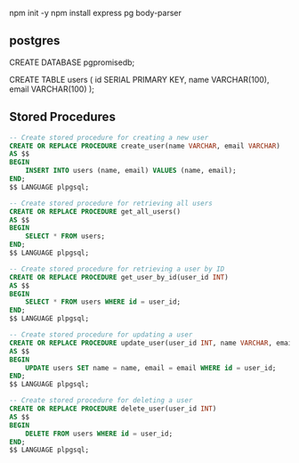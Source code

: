 
npm init -y
npm install express pg body-parser

## postgres
CREATE DATABASE pgpromisedb;

CREATE TABLE users (
    id SERIAL PRIMARY KEY,
    name VARCHAR(100),
    email VARCHAR(100)
);

## Stored Procedures

```sql
-- Create stored procedure for creating a new user
CREATE OR REPLACE PROCEDURE create_user(name VARCHAR, email VARCHAR)
AS $$
BEGIN
    INSERT INTO users (name, email) VALUES (name, email);
END;
$$ LANGUAGE plpgsql;

-- Create stored procedure for retrieving all users
CREATE OR REPLACE PROCEDURE get_all_users()
AS $$
BEGIN
    SELECT * FROM users;
END;
$$ LANGUAGE plpgsql;

-- Create stored procedure for retrieving a user by ID
CREATE OR REPLACE PROCEDURE get_user_by_id(user_id INT)
AS $$
BEGIN
    SELECT * FROM users WHERE id = user_id;
END;
$$ LANGUAGE plpgsql;

-- Create stored procedure for updating a user
CREATE OR REPLACE PROCEDURE update_user(user_id INT, name VARCHAR, email VARCHAR)
AS $$
BEGIN
    UPDATE users SET name = name, email = email WHERE id = user_id;
END;
$$ LANGUAGE plpgsql;

-- Create stored procedure for deleting a user
CREATE OR REPLACE PROCEDURE delete_user(user_id INT)
AS $$
BEGIN
    DELETE FROM users WHERE id = user_id;
END;
$$ LANGUAGE plpgsql;
```

